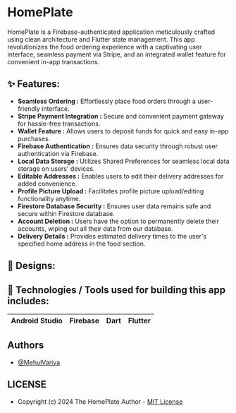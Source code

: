 # HomePlate
HomePlate  is a Firebase-authenticated application meticulously crafted using clean architecture and Flutter state management. This app revolutionizes the food ordering experience with a captivating user interface, seamless payment via Stripe, and an integrated wallet feature for convenient in-app transactions.



## ✨ Features:
- __Seamless Ordering :__ Effortlessly place food orders through a user-friendly interface.
- __Stripe Payment Integration :__ Secure and convenient payment gateway for hassle-free transactions.
- __Wallet Feature :__ Allows users to deposit funds for quick and easy in-app purchases.
- __Firebase Authentication :__ Ensures data security through robust user authentication via Firebase.
- __Local Data Storage :__ Utilizes Shared Preferences for seamless local data storage on users' devices.
- __Editable Addresses :__ Enables users to edit their delivery addresses for added convenience.
- __Profile Picture Upload :__ Facilitates profile picture upload/editing functionality anytime.
- __Firestore Database Security :__ Ensures user data remains safe and secure within Firestore database.
- __Account Deletion :__ Users have the option to permanently delete their accounts, wiping out all their data from our database.
- __Delivery Details :__ Provides estimated delivery times to the user's specified home address in the food section.

## 🤩 Designs:


## 📱 Technologies / Tools used for building this app includes:
| Android Studio | Firebase | Dart | Flutter
| --- | --- | --- | --- |


## Authors

- [@MehulVariya](https://github.com/MehulVariya)

## LICENSE
  
  - Copyright (c) 2024 The HomePlate Author - [MIT License]
 
 [Fontawesome]: https://play.google.com/store/apps/details?id=com.ninesquaretech.valentineday
 [MIT License]: https://github.com/MehulVariya/Happy-Valentine-Day-Wishes/blob/main/LICENSE.txt


